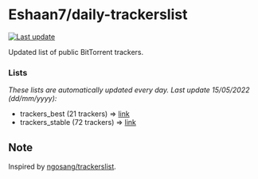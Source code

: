 
# Eshaan7/daily-trackerslist 

[![Last update](https://img.shields.io/badge/Last%20update-15/05/2022-blue.svg)](#)

Updated list of public BitTorrent trackers.

### Lists
*These lists are automatically updated every day. Last update 15/05/2022 (_dd/mm/yyyy_):*

* trackers_best (21 trackers) => [link](https://raw.githubusercontent.com/eshaan7/daily-trackerslist/master/trackers_best.txt)
* trackers_stable (72 trackers) => [link](https://raw.githubusercontent.com/eshaan7/daily-trackerslist/master/trackers_stable.txt)

## Note

Inspired by [ngosang/trackerslist](https://github.com/ngosang/trackerslist).

